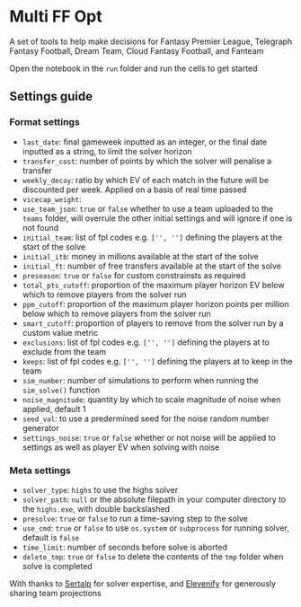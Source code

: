 # Multi FF Opt
A set of tools to help make decisions for Fantasy Premier League, Telegraph Fantasy Football, Dream Team, Cloud Fantasy Football, and Fanteam

Open the notebook in the `run` folder and run the cells to get started

## Settings guide

### Format settings

- `last_date`: final gameweek inputted as an integer, or the final date inputted as a string, to limit the solver horizon
- `transfer_cost`: number of points by which the solver will penalise a transfer
- `weekly_decay`: ratio by which EV of each match in the future will be discounted per week. Applied on a basis of real time passed
- `vicecap_weight`:  
- `use_team_json`: `true` or `false` whether to use a team uploaded to the `teams` folder, will overrule the other initial settings and will ignore if one is not found
- `initial_team`: list of fpl codes e.g. `['', '']` defining the players at the start of the solve
- `initial_itb`: money in millions available at the start of the solve
- `initial_ft`: number of free transfers available at the start of the solve
- `preseason`: `true` or `false` for custom constrainsts as required
- `total_pts_cutoff`: proportion of the maximum player horizon EV below which to remove players from the solver run
- `ppm_cutoff`: proportion of the maximum player horizon points per million below which to remove players from the solver run
- `smart_cutoff`: proportion of players to remove from the solver run by a custom value metric
- `exclusions`: list of fpl codes e.g. `['', '']` defining the players at to exclude from the team
- `keeps`: list of fpl codes e.g. `['', '']` defining the players at to keep in the team
- `sim_number`: number of simulations to perform when running the `sim_solve()` function
- `noise_magnitude`: quantity by which to scale magnitude of noise when applied, default 1
- `seed_val`: to use a predermined seed for the noise random number generator
- `settings_noise`: `true` or `false` whether or not noise will be applied to settings as well as player EV when solving with noise

### Meta settings
- `solver_type`: `highs` to use the highs solver
- `solver_path`: `null` or the absolute filepath in your computer directory to the `highs.exe`, with double backslashed
- `presolve`: `true` or `false` to run a time-saving step to the solve
- `use_cmd`: `true` or `false` to use `os.system` or `subprocess` for running solver, default is `false`
- `time_limit`: number of seconds before solve is aborted
- `delete_tmp`: `true` or `false` to delete the contents of the `tmp` folder when solve is completed

With thanks to [Sertalp](https://github.com/sertalpbilal) for solver expertise, and [Elevenify](https://www.elevenify.com/) for generously sharing team projections
